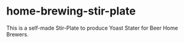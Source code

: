 # home-brewing-stir-plate
This is a self-made Stir-Plate to produce Yoast Stater for Beer Home Brewers.
